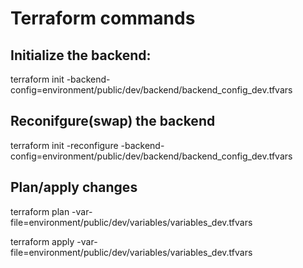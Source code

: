 # Terraform commands

## Initialize the backend:

terraform init -backend-config=environment/public/dev/backend/backend_config_dev.tfvars

## Reconifgure(swap) the backend

terraform init -reconfigure -backend-config=environment/public/dev/backend/backend_config_dev.tfvars

## Plan/apply changes

terraform plan -var-file=environment/public/dev/variables/variables_dev.tfvars

terraform apply -var-file=environment/public/dev/variables/variables_dev.tfvars

